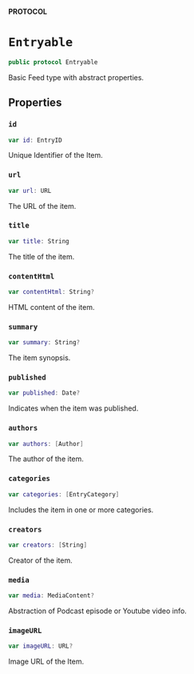 **PROTOCOL**

# `Entryable`

```swift
public protocol Entryable
```

Basic Feed type with abstract properties.

## Properties
### `id`

```swift
var id: EntryID
```

Unique Identifier of the Item.

### `url`

```swift
var url: URL
```

The URL of the item.

### `title`

```swift
var title: String
```

The title of the item.

### `contentHtml`

```swift
var contentHtml: String?
```

HTML content of the item.

### `summary`

```swift
var summary: String?
```

The item synopsis.

### `published`

```swift
var published: Date?
```

Indicates when the item was published.

### `authors`

```swift
var authors: [Author]
```

The author of the item.

### `categories`

```swift
var categories: [EntryCategory]
```

Includes the item in one or more categories.

### `creators`

```swift
var creators: [String]
```

Creator of the item.

### `media`

```swift
var media: MediaContent?
```

Abstraction of Podcast episode or Youtube video info.

### `imageURL`

```swift
var imageURL: URL?
```

Image URL of the Item.
